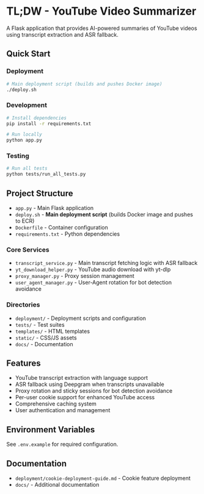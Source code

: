 # TL;DW - YouTube Video Summarizer

A Flask application that provides AI-powered summaries of YouTube videos using transcript extraction and ASR fallback.

## Quick Start

### Deployment
```bash
# Main deployment script (builds and pushes Docker image)
./deploy.sh
```

### Development
```bash
# Install dependencies
pip install -r requirements.txt

# Run locally
python app.py
```

### Testing
```bash
# Run all tests
python tests/run_all_tests.py
```

## Project Structure

- `app.py` - Main Flask application
- `deploy.sh` - **Main deployment script** (builds Docker image and pushes to ECR)
- `Dockerfile` - Container configuration
- `requirements.txt` - Python dependencies

### Core Services
- `transcript_service.py` - Main transcript fetching logic with ASR fallback
- `yt_download_helper.py` - YouTube audio download with yt-dlp
- `proxy_manager.py` - Proxy session management
- `user_agent_manager.py` - User-Agent rotation for bot detection avoidance

### Directories
- `deployment/` - Deployment scripts and configuration
- `tests/` - Test suites
- `templates/` - HTML templates
- `static/` - CSS/JS assets
- `docs/` - Documentation

## Features

- YouTube transcript extraction with language support
- ASR fallback using Deepgram when transcripts unavailable
- Proxy rotation and sticky sessions for bot detection avoidance
- Per-user cookie support for enhanced YouTube access
- Comprehensive caching system
- User authentication and management

## Environment Variables

See `.env.example` for required configuration.

## Documentation

- `deployment/cookie-deployment-guide.md` - Cookie feature deployment
- `docs/` - Additional documentation